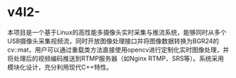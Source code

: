 # v4l2-
本项目是一个基于Linux的高性能多摄像头实时采集与推流系统，能够同时从多个USB摄像头采集视频流，同时开放图像处理接口并将图像数据转换为BGR24的cv::mat，用户可以通过重载类方法直接使用opencv进行定制化实时图像处理，并将处理后的视频编码推送到RTMP服务器（如Nginx RTMP、SRS等）。系统采用模块化设计，充分利用现代C++特性。
